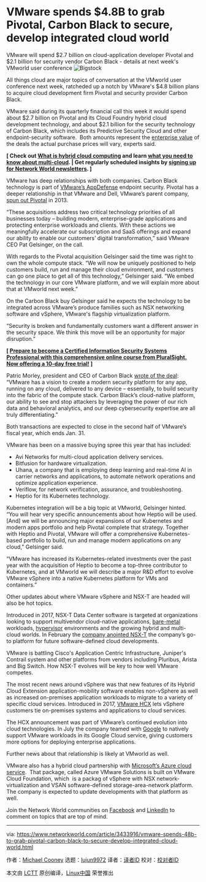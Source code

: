 [#]: collector: (lujun9972)
[#]: translator: ( )
[#]: reviewer: ( )
[#]: publisher: ( )
[#]: url: ( )
[#]: subject: (VMware spends $4.8B to grab Pivotal, Carbon Black to secure, develop integrated cloud world)
[#]: via: (https://www.networkworld.com/article/3433916/vmware-spends-48b-to-grab-pivotal-carbon-black-to-secure-develop-integrated-cloud-world.html)
[#]: author: (Michael Cooney https://www.networkworld.com/author/Michael-Cooney/)

VMware spends $4.8B to grab Pivotal, Carbon Black to secure, develop integrated cloud world
======
VMware will spend $2.7 billion on cloud-application developer Pivotal and $2.1 billion for security vendor Carbon Black - details at next week's VMworld user conference
![Bigstock][1]

All things cloud are major topics of conversation at the VMworld user conference next week, ratcheded up a notch by VMware's $4.8 billion plans to acquire cloud development firm Pivotal and security provider Carbon Black.

VMware said during its quarterly financial call this week it would spend about $2.7 billion on Pivotal and its Cloud Foundry hybrid cloud development technology, and about $2.1 billion for the security technology of Carbon Black, which includes its Predictive Security Cloud and other endpoint-security software.  Both amounts represent the [enterprise value][2] of the deals the actual purchase prices will vary, experts said.

**[ Check out [What is hybrid cloud computing][3] and learn [what you need to know about multi-cloud][4]. | Get regularly scheduled insights by [signing up for Network World newsletters][5]. ]**

VMware has deep relationships with both companies. Carbon Black technology is part of [VMware’s AppDefense][6] endpoint security. Pivotal has a deeper relationship in that VMware and Dell, VMware’s parent company, [spun out Pivotal][7] in 2013.

“These acquisitions address two critical technology priorities of all businesses today – building modern, enterprise-grade applications and protecting enterprise workloads and clients. With these actions we meaningfully accelerate our subscription and SaaS offerings and expand our ability to enable our customers’ digital transformation,” said VMware CEO Pat Gelsinger, on the call.

With regards to the Pivotal acquisition Gelsinger said the time was right to own the whole compute stack. “We will now be uniquely positioned to help customers build, run and manage their cloud environment, and customers can go one place to get all of this technology,” Gelsinger said. “We embed the technology in our core VMware platform, and we will explain more about that at VMworld next week.”

On the Carbon Black buy Gelsinger said he expects the technology to be integrated across VMware’s produce families such as NSX networking software and vSphere, VMware's flagship virtualization platform.

“Security is broken and fundamentally customers want a different answer in the security space. We think this move will be an opportunity for major disruption.”

**[ [Prepare to become a Certified Information Security Systems Professional with this comprehensive online course from PluralSight. Now offering a 10-day free trial!][8] ]**

Patric Morley, president and CEO of Carbon Black [wrote of the deal][9]: “VMware has a vision to create a modern security platform for any app, running on any cloud, delivered to any device – essentially, to build security into the fabric of the compute stack. Carbon Black’s cloud-native platform, our ability to see and stop attackers by leveraging the power of our rich data and behavioral analytics, and our deep cybersecurity expertise are all truly differentiating.”

Both transactions are expected to close in the second half of VMware’s fiscal year, which ends Jan. 31.

VMware has been on a massive buying spree this year that has included:

  * Avi Networks for multi-cloud application delivery services.
  * Bitfusion for hardware virtualization.
  * Uhana, a company that is employing deep learning and real-time AI in carrier networks and applications, to automate network operations and optimize application experience.
  * Veriflow, for network verification, assurance, and troubleshooting.
  * Heptio for its Kubernetes technology.



Kubernetes integration will be a big topic at VMworld, Gelsinger hinted. “You will hear very specific announcements about how Heptio will be used. [And] we will be announcing major expansions of our Kubernetes and modern apps portfolio and help Pivotal complete that strategy. Together with Heptio and Pivotal, VMware will offer a comprehensive Kubernetes-based portfolio to build, run and manage modern applications on any cloud,” Gelsinger said.

“VMware has increased its Kubernetes-related investments over the past year with the acquisition of Heptio to become a top-three contributor to Kubernetes, and at VMworld we will describe a major R&amp;D effort to evolve VMware vSphere into a native Kubernetes platform for VMs and containers.”

Other updates about where VMware vSphere and NSX-T are headed will also be hot topics.

Introduced in 2017, NSX-T Data Center software is targeted at organizations looking to support multivendor cloud-native applications, [bare-metal][10] workloads, [hypervisor][11] environments and the growing hybrid and multi-cloud worlds. In February the [company anointed NSX-T][12] the company’s go-to platform for future software-defined cloud developments.

VMware is battling Cisco's Application Centric Infrastructure, Juniper's Contrail system and other platforms from vendors including Pluribus, Arista and Big Switch. How NSX-T evolves will be key to how well VMware competes.

The most recent news around vSphere was that new features of its Hybrid Cloud Extension application-mobility software enables non-vSphere as well as increased on-premises application workloads to migrate to a variety of specific cloud services. Introduced in 2017, [VMware HCX][13] lets vSphere customers tie on-premises systems and applications to cloud services.

The HCX announcement was part of VMware’s continued evolution into cloud technologies. In July the company teamed with [Google][14] to natively support VMware workloads in its Google Cloud service, giving customers more options for deploying enterprise applications.

Further news about that relationship is likely at VMworld as well.

VMware also has a hybrid cloud partnership with [Microsoft’s Azure cloud service][15].  That package, called Azure VMware Solutions is built on VMware Cloud Foundation, which  is a packag of vSphere with NSX network-virtualization and VSAN software-defined storage-area-network platform. The company is expected to update developments with that platform as well.

Join the Network World communities on [Facebook][16] and [LinkedIn][17] to comment on topics that are top of mind.

--------------------------------------------------------------------------------

via: https://www.networkworld.com/article/3433916/vmware-spends-48b-to-grab-pivotal-carbon-black-to-secure-develop-integrated-cloud-world.html

作者：[Michael Cooney][a]
选题：[lujun9972][b]
译者：[译者ID](https://github.com/译者ID)
校对：[校对者ID](https://github.com/校对者ID)

本文由 [LCTT](https://github.com/LCTT/TranslateProject) 原创编译，[Linux中国](https://linux.cn/) 荣誉推出

[a]: https://www.networkworld.com/author/Michael-Cooney/
[b]: https://github.com/lujun9972
[1]: https://images.idgesg.net/images/article/2019/08/hybridcloud-100808516-large.jpg
[2]: http://valuationacademy.com/what-is-the-enterprise-value-ev/
[3]: https://www.networkworld.com/article/3233132/cloud-computing/what-is-hybrid-cloud-computing.html
[4]: https://www.networkworld.com/article/3252775/hybrid-cloud/multicloud-mania-what-to-know.html
[5]: https://www.networkworld.com/newsletters/signup.html
[6]: https://www.networkworld.com/article/3359242/vmware-firewall-takes-aim-at-defending-apps-in-data-center-cloud.html
[7]: https://www.networkworld.com/article/2225739/what-is-pivotal--emc-and-vmware-want-it-to-be-your-platform-for-building-big-data-apps.html
[8]: https://pluralsight.pxf.io/c/321564/424552/7490?u=https%3A%2F%2Fwww.pluralsight.com%2Fpaths%2Fcertified-information-systems-security-professional-cisspr
[9]: https://www.carbonblack.com/2019/08/22/the-next-chapter-in-our-story-vmware-carbon-black/
[10]: https://www.networkworld.com/article/3261113/why-a-bare-metal-cloud-provider-might-be-just-what-you-need.html?nsdr=true
[11]: https://www.networkworld.com/article/3243262/what-is-a-hypervisor.html?nsdr=true
[12]: https://www.networkworld.com/article/3346017/vmware-preps-milestone-nsx-release-for-enterprise-cloud-push.html
[13]: https://docs.vmware.com/en/VMware-HCX/services/rn/VMware-HCX-Release-Notes.html
[14]: https://www.networkworld.com/article/3428497/google-cloud-to-offer-vmware-data-center-tools-natively.html
[15]: https://www.networkworld.com/article/3113394/vmware-cloud-foundation-integrates-virtual-compute-network-and-storage-systems.html
[16]: https://www.facebook.com/NetworkWorld/
[17]: https://www.linkedin.com/company/network-world
